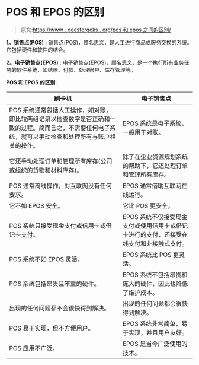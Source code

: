 # POS 和 EPOS 的区别

> 原文:[https://www . geesforgeks . org/pos 和 epos 之间的区别/](https://www.geeksforgeeks.org/difference-between-pos-and-epos/)

**1。销售点(POS) :**
销售点(POS)，顾名思义，是人工进行商品或服务交换的系统。它包括硬件和软件的结合。

**2。电子销售点(EPOS) :**
电子销售点(EPOS)，顾名思义，是一个执行所有业务任务的软件系统，如结账、付款、处理账户、库存管理等。

**POS 和 EPOS 的区别:**

<center>

| 刷卡机 | 电子销售点 |
| --- | --- |
| POS 系统通常包括人工操作，如对账，即比较两组记录以检查数字是否正确和一致的过程。简而言之，不需要任何电子系统，就可以手动检查和处理所有与账户相关的操作。 | EPOS 系统是电子系统，一般用于对账。 |
| 它还手动处理订单和管理所有库存(公司或组织的货物和材料库存)。 | 除了在企业资源规划系统的帮助下，它还处理订单和管理所有库存。 |
| POS 通常离线操作，对互联网没有任何要求。 | EPOS 通常借助互联网在线运行。 |
| 它不如 EPOS 安全。 | 它比 POS 更安全。 |
| POS 系统只接受现金支付或信用卡或借记卡支付。 | EPOS 系统不仅接受现金支付或使用信用卡或借记卡进行的支付，还接受在线支付和非接触式支付。 |
| POS 系统不如 EPOS 灵活。 | EPOS 系统比 POS 更灵活。 |
| POS 系统包括昂贵且笨重的硬件。 | EPOS 系统不包括昂贵和庞大的硬件，因此也降低了维护成本。 |
| 出现的任何问题都不会很快得到解决。 | 出现的任何问题都会很快得到解决。 |
| POS 易于实现，但不方便用户。 | EPOS 系统非常简单，易于实现，并且用户友好。 |
| POS 应用不广泛。 | EPOS 是当今广泛使用的技术。 |

</center>